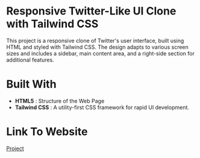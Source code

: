 # Responsive Twitter-Like UI Clone with Tailwind CSS

This project is a responsive clone of Twitter's user interface, built using HTML and styled with Tailwind CSS. The design adapts to various screen sizes and includes a sidebar, main content area, and a right-side section for additional features.

# Built With
<ul>
    <li><b>HTML5</b> : Structure of the Web Page</li>
    <li><b>Tailwind CSS</b> : A utility-first CSS framework for rapid UI development.</li>
</ul>

# Link To Website
<a href="https://abhi231210003.github.io/Twitter-Clone/">Project</a>
